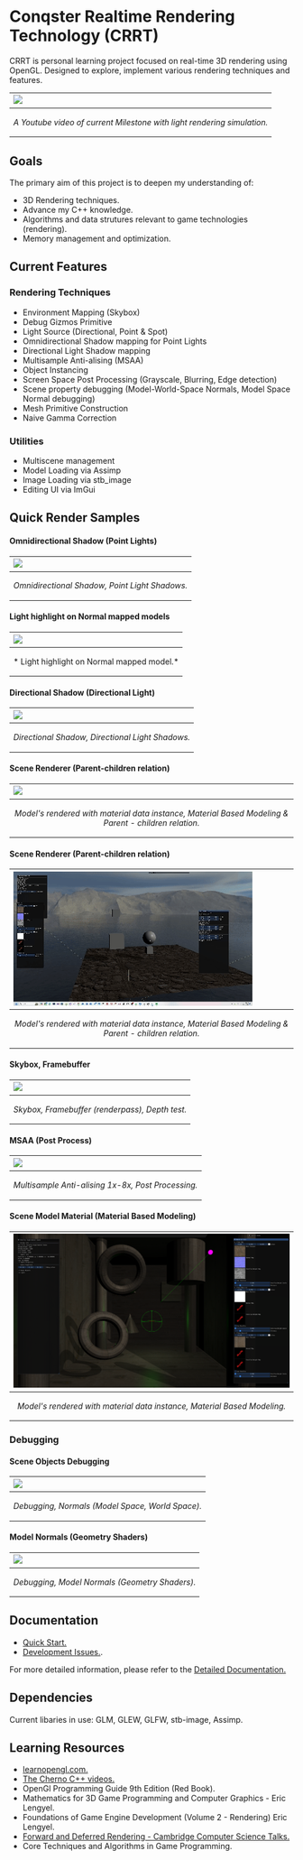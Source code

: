 # Conqster Realtime Rendering Technology (CRRT)

CRRT is personal learning project focused on real-time 3D rendering using OpenGL. Designed to explore, implement various rendering techniques and features. 

|<a href="https://www.youtube.com/watch?v=9skO5a-XUGg"><img src = "Docs/scene milestone inc texture mapping.png"/>|
|:-|
|<p align = "center"> *A Youtube video of current Milestone with light rendering simulation.* </p>|


## Goals
The primary aim of this project is to deepen my understanding of: 
-  3D Rendering techniques.
- Advance my C++ knowledge.
- Algorithms and data strutures relevant to game technologies (rendering).
- Memory management and optimization.

## Current Features
### Rendering Techniques
- Environment Mapping (Skybox)
- Debug Gizmos Primitive
- Light Source (Directional, Point & Spot)
- Omnidirectional Shadow mapping for Point Lights
- Directional Light Shadow mapping
- Multisample Anti-alising (MSAA)
- Object Instancing
- Screen Space Post Processing (Grayscale, Blurring, Edge detection)
- Scene property debugging (Model-World-Space Normals, Model Space Normal debugging)
- Mesh Primitive Construction
- Naive Gamma Correction

### Utilities
- Multiscene management
- Model Loading via Assimp
- Image Loading via stb_image
- Editing UI via ImGui


## Quick Render Samples
#### Omnidirectional Shadow (Point Lights)
|<img src = "Docs/Dynamic_omnidirectional_shadow.gif"/>|
|:-|
|<p align = "center"> *Omnidirectional Shadow, Point Light Shadows.* </p>|

#### Light highlight on Normal mapped models
|<img src = "Docs/Normal mapping with light higlight.png"/>|
|:-|
|<p align = "center"> * Light highlight on Normal mapped model.* </p>|

#### Directional Shadow (Directional Light)
|<img src = "Docs/Dynamic_directional_shadow.gif"/>|
|:-|
|<p align = "center"> *Directional Shadow, Directional Light Shadows.* </p>|

#### Scene Renderer (Parent-children relation)
|<img src = "Docs/Scene Renderer Material Based-Parent-children relation.mp4"/>|
|:-|
|<p align = "center"> *Model's rendered with material data instance, Material Based Modeling & Parent - children relation.* </p>|

#### Scene Renderer (Parent-children relation)
|<img src = "Docs/Scene Rendering Entities with Parent-Child Relationship.gif"/>|
|:-|
|<p align = "center"> *Model's rendered with material data instance, Material Based Modeling & Parent - children relation.* </p>|


#### Skybox, Framebuffer
|<img src = "Docs/Skybox, Framebuffer, Depthtest.png"/>|
|:-|
|<p align = "center"> *Skybox, Framebuffer (renderpass), Depth test.* </p>|

#### MSAA (Post Process)
|<img src = "Docs/MSAA 1x-8x.gif"/>|
|:-|
|<p align = "center"> *Multisample Anti-alising 1x-8x, Post Processing.* </p>|

#### Scene Model Material  (Material Based Modeling)
|<img src = "Docs/render_scene_sample_wc_mat.png"/>|
|:-|
|<p align = "center"> *Model's rendered with material data instance, Material Based Modeling.* </p>|

### Debugging 
#### Scene Objects Debugging
|<img src = "Docs/debugging_scene.gif"/>|
|:-|
|<p align = "center"> *Debugging, Normals (Model Space, World Space).* </p>|

#### Model Normals (Geometry Shaders)
|<img src = "Docs/sphere_normals.png"/>|
|:-|
|<p align = "center"> *Debugging, Model Normals (Geometry Shaders).* </p>|


## Documentation 
- [Quick Start.](Docs/QuickStart.md)
- [Development Issues.](Docs/DevelopmentIssues.md).

For more detailed information, please refer to the [Detailed Documentation.](Docs/Documentation.md)

## Dependencies
Current libaries in use: GLM, GLEW, GLFW, stb-image, Assimp.

## Learning Resources
- [learnopengl.com.](https://learnopengl.com/Getting-started)
- [The Cherno C++ videos.](https://www.youtube.com/playlist?list=PLlrATfBNZ98dudnM48yfGUldqGD0S4FFb)
- OpenGl Programming Guide 9th Edition (Red Book).
- Mathematics for 3D Game Programming and Computer Graphics - Eric Lengyel.
- Foundations of Game Engine Development (Volume 2 - Rendering) Eric Lengyel.
- [Forward and Deferred Rendering - Cambridge Computer Science Talks.](https://youtu.be/n5OiqJP2f7w?si=QQGg5Mj2bPoBzMiu)
- Core Techniques and Algorithms in Game Programming.
